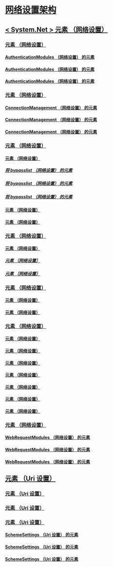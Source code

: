 # [网络设置架构](index.md)
## [< System.Net > 元素 （网络设置）](system-net-element-network-settings.md)
### [<authenticationModules>元素 （网络设置）](authenticationmodules-element-network-settings.md)
#### [<add>AuthenticationModules （网络设置） 的元素](add-element-for-authenticationmodules-network-settings.md)
#### [<remove>AuthenticationModules （网络设置） 的元素](remove-element-for-authenticationmodules-network-settings.md)
#### [<clear>AuthenticationModules （网络设置） 的元素](clear-element-for-authenticationmodules-network-settings.md)
### [<connectionManagement>元素 （网络设置）](connectionmanagement-element-network-settings.md)
#### [<add>ConnectionManagement （网络设置） 的元素](add-element-for-connectionmanagement-network-settings.md)
#### [<clear>ConnectionManagement （网络设置） 的元素](clear-element-for-connectionmanagement-network-settings.md)
#### [<remove>ConnectionManagement （网络设置） 的元素](remove-element-for-connectionmanagement-network-settings.md)
### [<defaultProxy>元素 （网络设置）](defaultproxy-element-network-settings.md)
#### [<bypasslist>元素 （网络设置）](bypasslist-element-network-settings.md)
##### [<add>将 bypasslist （网络设置） 的元素](add-element-for-bypasslist-network-settings.md)
##### [<clear>将 bypasslist （网络设置） 的元素](clear-element-for-bypasslist-network-settings.md)
##### [<remove>将 bypasslist （网络设置） 的元素](remove-element-for-bypasslist-network-settings.md)
#### [<module>元素 （网络设置）](module-element-network-settings.md)
#### [<proxy>元素 （网络设置）](proxy-element-network-settings.md)
### [<mailSettings>元素 （网络设置）](mailsettings-element-network-settings.md)
#### [<smtp>元素 （网络设置）](smtp-element-network-settings.md)
##### [<specifiedPickupDirectory>元素 （网络设置）](specifiedpickupdirectory-element-network-settings.md)
##### [<network>元素 （网络设置）](network-element-network-settings.md)
### [<requestCaching>元素 （网络设置）](requestcaching-element-network-settings.md)
#### [<defaultHttpCachePolicy>元素 （网络设置）](defaulthttpcachepolicy-element-network-settings.md)
#### [<defaultFtpCachePolicy>元素 （网络设置）](defaultftpcachepolicy-element-network-settings.md)
### [<settings>元素 （网络设置）](settings-element-network-settings.md)
#### [<httpWebRequest>元素 （网络设置）](httpwebrequest-element-network-settings.md)
#### [<ipv6>元素 （网络设置）](ipv6-element-network-settings.md)
#### [<performanceCounter>元素 （网络设置）](performancecounter-element-network-settings.md)
#### [<servicePointManager>元素 （网络设置）](servicepointmanager-element-network-settings.md)
#### [<socket>元素 （网络设置）](socket-element-network-settings.md)
#### [<webProxyScript>元素 （网络设置）](webproxyscript-element-network-settings.md)
#### [<httpListener>元素 （网络设置）](httplistener-element-network-settings.md)
### [<webRequestModules>元素 （网络设置）](webrequestmodules-element-network-settings.md)
#### [<add>WebRequestModules （网络设置） 的元素](add-element-for-webrequestmodules-network-settings.md)
#### [<remove>WebRequestModules （网络设置） 的元素](remove-element-for-webrequestmodules-network-settings.md)
#### [<clear>WebRequestModules （网络设置） 的元素](clear-element-for-webrequestmodules-network-settings.md)
## [<Uri>元素 （Uri 设置）](uri-element-uri-settings.md)
### [<idn>元素 （Uri 设置）](idn-element-uri-settings.md)
### [<iriParsing>元素 （Uri 设置）](iriparsing-element-uri-settings.md)
### [<schemeSettings>元素 （Uri 设置）](schemesettings-element-uri-settings.md)
#### [<add>SchemeSettings （Uri 设置） 的元素](add-element-for-schemesettings-uri-settings.md)
#### [<clear>SchemeSettings （Uri 设置） 的元素](clear-element-for-schemesettings-uri-settings.md)
#### [<remove>SchemeSettings （Uri 设置） 的元素](remove-element-for-schemesettings-uri-settings.md)
